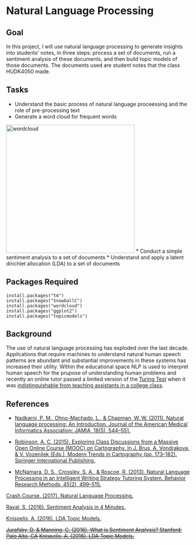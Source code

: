 # Natural Language Processing

## Goal
In this project, I will use natural language processing to generate insights into students' notes, in three steps: process a set of documents, run a sentiment analysis of these documents, and then build topic models of those documents. The documents used are student notes that the class HUDK4050 made.

## Tasks
* Understand the basic process of natural language proceessing and the role of pre-processing text
* Generate a word cloud for frequent words
<img width="350" alt="wordcloud" src="https://user-images.githubusercontent.com/47013908/95770939-30475980-0c88-11eb-96ce-cc3774d02b95.png">
* Conduct a simple sentiment analysis to a set of documents
* Understand and apply a latent dirichlet allocation (LDA) to a set of documents

## Packages Required
```
install.packages("tm")
install.packages("SnowballC")
install.packages("wordcloud")
install.packages("ggplot2")
install.packages("topicmodels")
```
## Background
The use of natural language processing has exploded over the last decade. Appilcations that require machines to understand natural human speech patterns are abundant and substantial improvements in these systems has increased their utility. Within the educational space NLP is used to interpret human speech for the prupose of understanding human problems and recently an online tutor passed a limited version of the [Turing Test](https://en.wikipedia.org/wiki/Turing_test) when it was [indistinguishable from teaching assistants in a college class](http://www.news.gatech.edu/2017/01/09/jill-watson-round-three).


## References

* [Nadkarni, P. M., Ohno-Machado, L., & Chapman, W. W. (2011). Natural language processing: An Introduction. Journal of the American Medical Informatics Association: JAMIA, 18(5), 544–551.](http://www.ncbi.nlm.nih.gov/pmc/articles/PMC3168328/)

* [Robinson, A. C. (2015). Exploring Class Discussions from a Massive Open Online Course (MOOC) on Cartography. In J. Brus, A. Vondrakova, & V. Vozenilek (Eds.), Modern Trends in Cartography (pp. 173–182). Springer International Publishing.](http://link.springer.com.ezproxy.cul.columbia.edu/chapter/10.1007/978-3-319-07926-4_14)

* [McNamara, D. S., Crossley, S. A., & Roscoe, R. (2013). Natural Language Processing in an Intelligent Writing Strategy Tutoring System. Behavior Research Methods, 45(2), 499–515.](http://link.springer.com.ezproxy.cul.columbia.edu/article/10.3758/s13428-012-0258-1)

[Crash Course. (2017). Natural Language Processing.](https://www.youtube.com/watch?v=fOvTtapxa9c)

[Raval, S. (2016). Sentiment Analysis in 4 Minutes.](https://www.youtube.com/watch?v=AJVP96tAWxw)

[Knispelis, A. (2016). LDA Topic Models.](https://www.youtube.com/watch?v=3mHy4OSyRf0)

~~[Jurafsky, D. & Manning, C. (2016). What is Sentiment Analysis? Stanford: Palo Alto, CA](https://www.youtube.com/watch?v=sxPBv4Skj98)
[Knispelis, A. (2016). LDA Topic Models.](https://www.youtube.com/watch?v=3mHy4OSyRf0)~~ 
